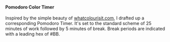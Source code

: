 #### Pomodoro Color Timer

Inspired by the simple beauty of [whatcolourisit.com](http://whatcolourisit.com/), I drafted up a corresponding Pomodoro Timer. It's set to the standard scheme of 25 minutes of work followed by 5 minutes of break. Break periods  are indicated with a leading hex of #BB.

